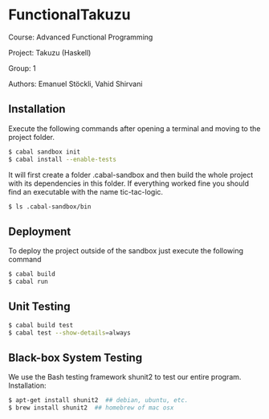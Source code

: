 FunctionalTakuzu
================
Course: Advanced Functional Programming

Project: Takuzu (Haskell)

Group: 1

Authors: Emanuel Stöckli, Vahid Shirvani

## Installation

Execute the following commands after opening a terminal and moving to the project folder.

```bash 
$ cabal sandbox init 
$ cabal install --enable-tests
```

It will first create a folder .cabal-sandbox and then build the whole project with its dependencies in this folder.
If everything worked fine you should find an executable with the name tic-tac-logic.

```bash 
$ ls .cabal-sandbox/bin
```

## Deployment

To deploy the project outside of the sandbox just execute the following command 

```bash 
$ cabal build
$ cabal run
```

## Unit Testing

```bash 
$ cabal build test
$ cabal test --show-details=always
```

## Black-box System Testing

We use the Bash testing framework shunit2 to test our entire program.
Installation:

```bash
$ apt-get install shunit2  ## debian, ubuntu, etc.
$ brew install shunit2  ## homebrew of mac osx
```
